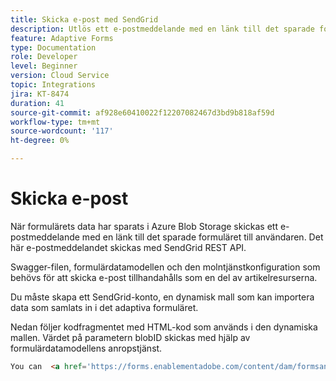 ```yaml
---
title: Skicka e-post med SendGrid
description: Utlös ett e-postmeddelande med en länk till det sparade formuläret
feature: Adaptive Forms
type: Documentation
role: Developer
level: Beginner
version: Cloud Service
topic: Integrations
jira: KT-8474
duration: 41
source-git-commit: af928e60410022f12207082467d3bd9b818af59d
workflow-type: tm+mt
source-wordcount: '117'
ht-degree: 0%

---
```


# Skicka e-post

När formulärets data har sparats i Azure Blob Storage skickas ett e-postmeddelande med en länk till det sparade formuläret till användaren. Det här e-postmeddelandet skickas med SendGrid REST API.

Swagger-filen, formulärdatamodellen och den molntjänstkonfiguration som behövs för att skicka e-post tillhandahålls som en del av artikelresurserna.

Du måste skapa ett SendGrid-konto, en dynamisk mall som kan importera data som samlats in i det adaptiva formuläret.


Nedan följer kodfragmentet med HTML-kod som används i den dynamiska mallen. Värdet på parametern blobID skickas med hjälp av formulärdatamodellens anropstjänst.

```html
You can  <a href='https://forms.enablementadobe.com/content/dam/formsanddocuments/azureportalstorage/creditcardapplication/jcr:content?wcmmode=disabled&ampguid={{blobID}}'>access your application here</a> and complete it.
```



